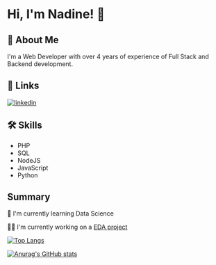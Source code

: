 # Hi, I'm Nadine! 👋


## 🚀 About Me
I'm a Web Developer with over 4 years of experience of Full Stack and Backend development.


## 🔗 Links
[![linkedin](https://img.shields.io/badge/linkedin-0A66C2?style=for-the-badge&logo=linkedin&logoColor=white)](https://www.linkedin.com/in/nadine-pierre-32374ab2/)


## 🛠 Skills
* PHP
* SQL
* NodeJS
* JavaScript
* Python

## Summary
🧠 I'm currently learning Data Science

👩‍💻 I'm currently working on a [EDA project](https://github.com/nadpierre/countries-eda-project)

[![Top Langs](https://github-readme-stats.vercel.app/api/top-langs/?username=nadpierre)](https://github.com/anuraghazra/github-readme-stats)

[![Anurag's GitHub stats](https://github-readme-stats.vercel.app/api?username=nadpierre)](https://github.com/anuraghazra/github-readme-stats)
